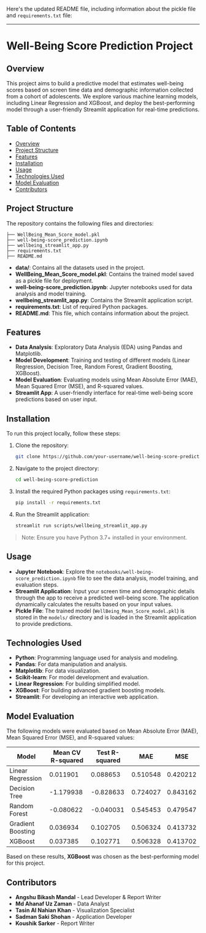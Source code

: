 Here's the updated README file, including information about the pickle file and `requirements.txt` file:

---

# Well-Being Score Prediction Project

## Overview

This project aims to build a predictive model that estimates well-being scores based on screen time data and demographic information collected from a cohort of adolescents. We explore various machine learning models, including Linear Regression and XGBoost, and deploy the best-performing model through a user-friendly Streamlit application for real-time predictions.

## Table of Contents
- [Overview](#overview)
- [Project Structure](#project-structure)
- [Features](#features)
- [Installation](#installation)
- [Usage](#usage)
- [Technologies Used](#technologies-used)
- [Model Evaluation](#model-evaluation)
- [Contributors](#contributors)

## Project Structure

The repository contains the following files and directories:
```
├── WellBeing_Mean_Score_model.pkl
├── well-being-score_prediction.ipynb
├── wellbeing_streamlit_app.py
├── requirements.txt
├── README.md
```
- **data/**: Contains all the datasets used in the project.
- **WellBeing_Mean_Score_model.pkl**: Contains the trained model saved as a pickle file for deployment.
- **well-being-score_prediction.ipynb**: Jupyter notebooks used for data analysis and model training.
- **wellbeing_streamlit_app.py**: Contains the Streamlit application script.
- **requirements.txt**: List of required Python packages.
- **README.md**: This file, which contains information about the project.

## Features

- **Data Analysis**: Exploratory Data Analysis (EDA) using Pandas and Matplotlib.
- **Model Development**: Training and testing of different models (Linear Regression, Decision Tree, Random Forest, Gradient Boosting, XGBoost).
- **Model Evaluation**: Evaluating models using Mean Absolute Error (MAE), Mean Squared Error (MSE), and R-squared values.
- **Streamlit App**: A user-friendly interface for real-time well-being score predictions based on user input.

## Installation

To run this project locally, follow these steps:

1. Clone the repository:
   ```bash
   git clone https://github.com/your-username/well-being-score-prediction.git
   ```

2. Navigate to the project directory:
   ```bash
   cd well-being-score-prediction
   ```

3. Install the required Python packages using `requirements.txt`:
   ```bash
   pip install -r requirements.txt
   ```

4. Run the Streamlit application:
   ```bash
   streamlit run scripts/wellbeing_streamlit_app.py
   ```

> Note: Ensure you have Python 3.7+ installed in your environment.

## Usage

- **Jupyter Notebook**: Explore the `notebooks/well-being-score_prediction.ipynb` file to see the data analysis, model training, and evaluation steps.
- **Streamlit Application**: Input your screen time and demographic details through the app to receive a predicted well-being score. The application dynamically calculates the results based on your input values.
- **Pickle File**: The trained model (`WellBeing_Mean_Score_model.pkl`) is stored in the `models/` directory and is loaded in the Streamlit application to provide predictions.

## Technologies Used

- **Python**: Programming language used for analysis and modeling.
- **Pandas**: For data manipulation and analysis.
- **Matplotlib**: For data visualization.
- **Scikit-learn**: For model development and evaluation.
- **Linear Regression**: For building simplified model.
- **XGBoost**: For building advanced gradient boosting models.
- **Streamlit**: For developing an interactive web application.

## Model Evaluation

The following models were evaluated based on Mean Absolute Error (MAE), Mean Squared Error (MSE), and R-squared values:

| Model                | Mean CV R-squared | Test R-squared | MAE       | MSE       |
|---------------------|------------------|---------------|-----------|-----------|
| Linear Regression    | 0.011901         | 0.088653      | 0.510548  | 0.420212  |
| Decision Tree        | -1.179938        | -0.828633     | 0.724027  | 0.843162  |
| Random Forest        | -0.080622        | -0.040031     | 0.545453  | 0.479547  |
| Gradient Boosting    | 0.036934         | 0.102705      | 0.506324  | 0.413732  |
| XGBoost              | 0.037385         | 0.102771      | 0.506328  | 0.413702  |

Based on these results, **XGBoost** was chosen as the best-performing model for this project.

## Contributors

- **Angshu Bikash Mandal** - Lead Developer & Report Writer
- **Md Ahanaf Uz Zaman** - Data Analyst
- **Tasin Al Nahian Khan** - Visualization Specialist
- **Sadman Saki Shohan** - Application Developer
- **Koushik Sarker** - Report Writer
